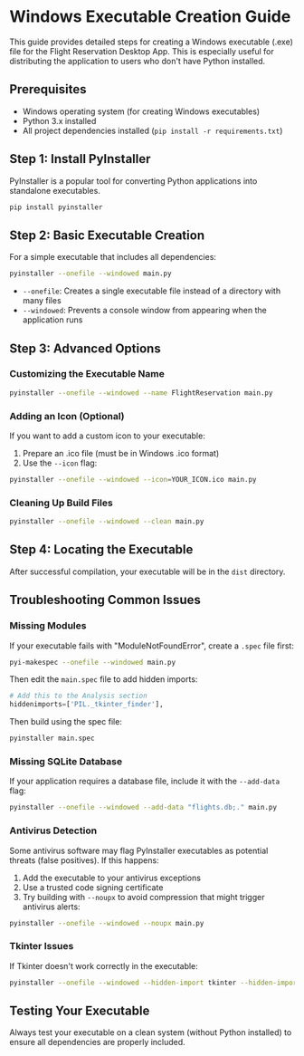 # Windows Executable Creation Guide

This guide provides detailed steps for creating a Windows executable (.exe) file for the Flight Reservation Desktop App. This is especially useful for distributing the application to users who don't have Python installed.

## Prerequisites

- Windows operating system (for creating Windows executables)
- Python 3.x installed
- All project dependencies installed (`pip install -r requirements.txt`)

## Step 1: Install PyInstaller

PyInstaller is a popular tool for converting Python applications into standalone executables.

```bash
pip install pyinstaller
```

## Step 2: Basic Executable Creation

For a simple executable that includes all dependencies:

```bash
pyinstaller --onefile --windowed main.py
```

- `--onefile`: Creates a single executable file instead of a directory with many files
- `--windowed`: Prevents a console window from appearing when the application runs

## Step 3: Advanced Options

### Customizing the Executable Name

```bash
pyinstaller --onefile --windowed --name FlightReservation main.py
```

### Adding an Icon (Optional)

If you want to add a custom icon to your executable:

1. Prepare an .ico file (must be in Windows .ico format)
2. Use the `--icon` flag:

```bash
pyinstaller --onefile --windowed --icon=YOUR_ICON.ico main.py
```

### Cleaning Up Build Files

```bash
pyinstaller --onefile --windowed --clean main.py
```

## Step 4: Locating the Executable

After successful compilation, your executable will be in the `dist` directory.

## Troubleshooting Common Issues

### Missing Modules

If your executable fails with "ModuleNotFoundError", create a `.spec` file first:

```bash
pyi-makespec --onefile --windowed main.py
```

Then edit the `main.spec` file to add hidden imports:

```python
# Add this to the Analysis section
hiddenimports=['PIL._tkinter_finder'],
```

Then build using the spec file:

```bash
pyinstaller main.spec
```

### Missing SQLite Database

If your application requires a database file, include it with the `--add-data` flag:

```bash
pyinstaller --onefile --windowed --add-data "flights.db;." main.py
```

### Antivirus Detection

Some antivirus software may flag PyInstaller executables as potential threats (false positives). If this happens:

1. Add the executable to your antivirus exceptions
2. Use a trusted code signing certificate
3. Try building with `--noupx` to avoid compression that might trigger antivirus alerts:

```bash
pyinstaller --onefile --windowed --noupx main.py
```

### Tkinter Issues

If Tkinter doesn't work correctly in the executable:

```bash
pyinstaller --onefile --windowed --hidden-import tkinter --hidden-import PIL._tkinter_finder main.py
```

## Testing Your Executable

Always test your executable on a clean system (without Python installed) to ensure all dependencies are properly included.
